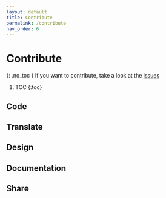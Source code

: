 ```yaml
---
layout: default
title: Contribute
permalink: /contribute
nav_order: 6
---
```

# Contribute
{: .no_toc }
If you want to contribute, take a look at the [issues](https://git.lattuga.net/cisti/gancio/issues)

1. TOC
{:toc}

## Code
## Translate
## Design
## Documentation
## Share